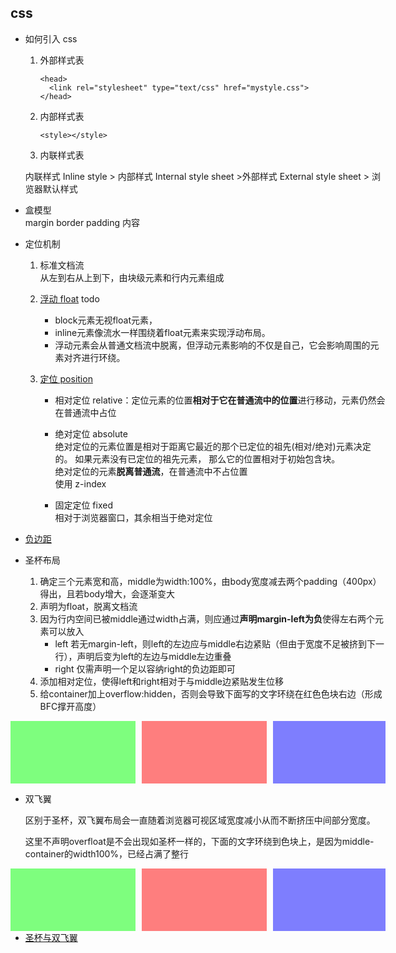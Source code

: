 ## css

- 如何引入 css

  1. 外部样式表
     ```
     <head>
       <link rel="stylesheet" type="text/css" href="mystyle.css">
     </head>
     ```
  2. 内部样式表

     ```
     <style></style>
     ```

  3. 内联样式表

  内联样式 Inline style > 内部样式 Internal style sheet >外部样式 External style sheet > 浏览器默认样式

- 盒模型  
  margin border padding 内容
- 定位机制

  1. 标准文档流  
     从左到右从上到下，由块级元素和行内元素组成
  2. [浮动 float](https://juejin.im/post/5a260c6d6fb9a0452a3c2c6a#heading-5)  todo
      - block元素无视float元素，
      - inline元素像流水一样围绕着float元素来实现浮动布局。  
      - 浮动元素会从普通文档流中脱离，但浮动元素影响的不仅是自己，它会影响周围的元素对齐进行环绕。

  3. [定位 position](https://www.cnblogs.com/linghu-java/p/8964488.html)

     - 相对定位 relative：定位元素的位置**相对于它在普通流中的位置**进行移动，元素仍然会在普通流中占位

     - 绝对定位 absolute  
        绝对定位的元素位置是相对于距离它最近的那个已定位的祖先(相对/绝对)元素决定的。 如果元素没有已定位的祖先元素， 那么它的位置相对于初始包含块。  
        绝对定位的元素**脱离普通流**，在普通流中不占位置  
        使用 z-index
      - 固定定位 fixed  
        相对于浏览器窗口，其余相当于绝对定位
- [负边距](https://www.cnblogs.com/2050/archive/2012/08/13/2636467.html)
- 圣杯布局
    1. 确定三个元素宽和高，middle为width:100%，由body宽度减去两个padding（400px）得出，且若body增大，会逐渐变大
    2. 声明为float，脱离文档流
    3. 因为行内空间已被middle通过width占满，则应通过**声明margin-left为负**使得左右两个元素可以放入
        - left 若无margin-left，则left的左边应与middle右边紧贴（但由于宽度不足被挤到下一行），声明后变为left的左边与middle左边重叠
        - right 仅需声明一个足以容纳right的负边距即可
    4. 添加相对定位，使得left和right相对于与middle边紧贴发生位移
    5. 给container加上overflow:hidden，否则会导致下面写的文字环绕在红色色块右边（形成BFC撑开高度）

    
<html>

<head>
<style type="text/css">
body {
    min-width: 600px; /*两个padding和middle宽度*/
}
.container {
    padding-left: 210px;
    padding-right: 190px;
    overflow: hidden; /* 不加的话会因为float导致高度坍塌*/
}
.middle {
    float: left;
    width: 100%;
    height: 100px;
    background-color: rgba(255, 0, 0, .5);
}
.left {
    position: relative;
    left: -210px;
    float: left;
    width: 200px;
    height: 100px;
    margin-left: -100%;
    background-color: rgba(0, 255, 0, .5);
}
.right {
    position: relative;
    right: -190px;
    float: left;
    width: 180px;
    height: 100px;
    margin-left: -180px;
    background-color: rgba(0, 0, 255, .5);
}
</style>
</head>

<body>
<div class="container">
    <div class="middle"></div>
    <div class="left"></div>
    <div class="right"></div>
</div>
</body>

</html>

- 双飞翼
  
  区别于圣杯，双飞翼布局会一直随着浏览器可视区域宽度减小从而不断挤压中间部分宽度。

  这里不声明overfloat是不会出现如圣杯一样的，下面的文字环绕到色块上，是因为middle-container的width100%，已经占满了整行
<html>

<head>
<style type="text/css">
.middle2 {
    float: left;
    width: 100%;
}
.inner {
    height: 100px;
    margin-left: 210px;
    margin-right: 190px;
    background-color: rgba(255, 0, 0, .5);
}
.left2 {
    float: left;
    width: 200px;
    height: 100px;
    margin-left: -100%;
    background-color: rgba(0, 255, 0, .5);
}
.right2 {
    float: left;
    width: 180px;
    height: 100px;
    margin-left: -180px;
    background-color: rgba(0, 0, 255, .5);
}
</style>
</head>

<body>
<div class="middle2">
    <div class="inner"></div>
</div>
<div class="left2"></div>
<div class="right2"></div>
</body>

</html>

- [圣杯与双飞翼](https://juejin.im/post/5caf4043f265da039f0eff94)
 